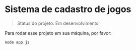 <h1>Sistema de cadastro de jogos</h1>

> Status do projeto: Em desenvolvimento

Para rodar esse projeto em sua máquina, por favor:

```
node app.js
```
